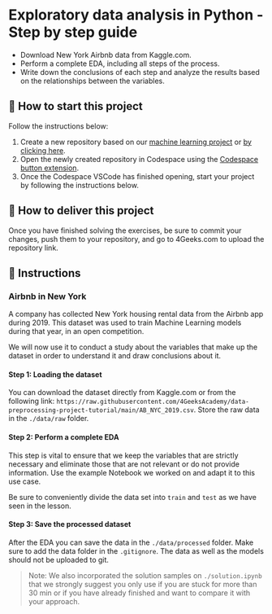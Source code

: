 <!-- hide -->
# Exploratory data analysis in Python - Step by step guide
<!-- endhide -->

- Download New York Airbnb data from Kaggle.com.
- Perform a complete EDA, including all steps of the process.
- Write down the conclusions of each step and analyze the results based on the relationships between the variables.

## 🌱 How to start this project

Follow the instructions below:

1. Create a new repository based on our [machine learning project](https://github.com/4GeeksAcademy/machine-learning-python-template/) or [by clicking here](https://github.com/4GeeksAcademy/machine-learning-python-template/generate).
2. Open the newly created repository in Codespace using the [Codespace button extension](https://docs.github.com/en/codespaces/developing-in-codespaces/creating-a-codespace-for-a-repository#creating-a-codespace-for-a-repository).
3. Once the Codespace VSCode has finished opening, start your project by following the instructions below.

## 🚛 How to deliver this project

Once you have finished solving the exercises, be sure to commit your changes, push them to your repository, and go to 4Geeks.com to upload the repository link.

## 📝 Instructions

### Airbnb in New York

A company has collected New York housing rental data from the Airbnb app during 2019. This dataset was used to train Machine Learning models during that year, in an open competition.

We will now use it to conduct a study about the variables that make up the dataset in order to understand it and draw conclusions about it.

#### Step 1: Loading the dataset

You can download the dataset directly from Kaggle.com or from the following link: `https://raw.githubusercontent.com/4GeeksAcademy/data-preprocessing-project-tutorial/main/AB_NYC_2019.csv`. Store the raw data in the `./data/raw` folder.

#### Step 2: Perform a complete EDA

This step is vital to ensure that we keep the variables that are strictly necessary and eliminate those that are not relevant or do not provide information. Use the example Notebook we worked on and adapt it to this use case.

Be sure to conveniently divide the data set into `train` and `test` as we have seen in the lesson.

#### Step 3: Save the processed dataset

After the EDA you can save the data in the `./data/processed` folder. Make sure to add the data folder in the `.gitignore`. The data as well as the models should not be uploaded to git.

> Note: We also incorporated the solution samples on `./solution.ipynb` that we strongly suggest you only use if you are stuck for more than 30 min or if you have already finished and want to compare it with your approach.
